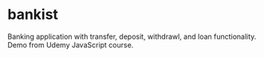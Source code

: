 # bankist

Banking application with transfer, deposit, withdrawl, and loan functionality.
Demo from Udemy JavaScript course.

